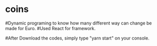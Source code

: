 # coins

#Dynamic programing to know how many different way can change be made for Euro. 
#Used React for framework.

#After Download the codes, simply type "yarn start" on your console. 
